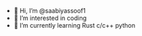 - 👋 Hi, I’m @saabiyassoof1
- 👀 I’m interested in coding
- 🌱 I’m currently learning Rust c/c++ python

<!---
saabiyassoof1/saabiyassoof1 is a ✨ special ✨ repository because its `README.md` (this file) appears on your GitHub profile.
You can click the Preview link to take a look at your changes.
--->
